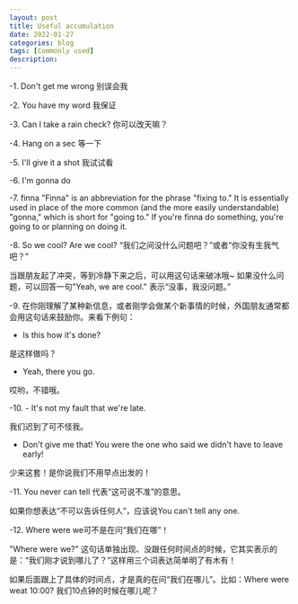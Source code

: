 ```yaml
---
layout: post
title: Useful accumulation
date: 2022-01-27
categories: blog
tags: [Commonly used]
description:
---
```


-1. Don't get me wrong 别误会我

-2. You have my word 我保证

-3. Can I take a rain check? 你可以改天嘛？

-4. Hang on a sec 等一下

-5. I'll give it a shot 我试试看

-6. I'm gonna do

-7. finna
"Finna" is an abbreviation for the phrase "fixing to." It is essentially used in place of the more common (and the more easily understandable) "gonna," which is short for "going to." If you're finna do something, you're going to or planning on doing it.

-8. So we cool? Are we cool?
“我们之间没什么问题吧？”或者“你没有生我气吧？”

当跟朋友起了冲突，等到冷静下来之后，可以用这句话来破冰哦~ 如果没什么问题，可以回答一句"Yeah, we are cool." 表示“没事，我没问题。”

-9.  在你刚理解了某种新信息，或者刚学会做某个新事情的时候，外国朋友通常都会用这句话来鼓励你。来看下例句：

- Is this how it's done?

是这样做吗？

- Yeah, there you go.

哎哟，不错哦。

-10. - It's not my fault that we're late.

我们迟到了可不怪我。

- Don't give me that! You were the one who said we didn't have to leave early!

少来这套！是你说我们不用早点出发的！

-11. You never can tell 代表“这可说不准”的意思。

如果你想表达“不可以告诉任何人”，应该说You can't tell any one.

-12. Where were we可不是在问“我们在哪”！

"Where were we?" 这句话单独出现、没跟任何时间点的时候，它其实表示的是：“我们刚才说到哪儿了？”这样用三个词表达简单明了有木有！

如果后面跟上了具体的时间点，才是真的在问“我们在哪儿”。比如：Where were weat 10:00? 我们10点钟的时候在哪儿呢？
